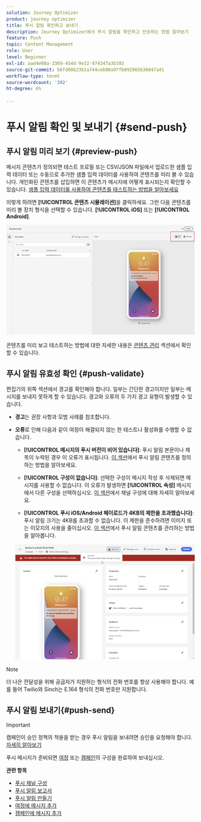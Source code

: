 ```yaml
---
solution: Journey Optimizer
product: journey optimizer
title: 푸시 알림 확인하고 보내기
description: Journey Optimizer에서 푸시 알림을 확인하고 전송하는 방법 알아보기
feature: Push
topic: Content Management
role: User
level: Beginner
exl-id: aad4e08a-3369-454d-9e32-974347a3b393
source-git-commit: b6fd60b23b1a744ceb80a97fb092065b36847a41
workflow-type: tm+mt
source-wordcount: '392'
ht-degree: 6%

---
```


# 푸시 알림 확인 및 보내기 {#send-push}

## 푸시 알림 미리 보기 {#preview-push}

메시지 콘텐츠가 정의되면 테스트 프로필 또는 CSV/JSON 파일에서 업로드한 샘플 입력 데이터 또는 수동으로 추가한 샘플 입력 데이터를 사용하여 콘텐츠를 미리 볼 수 있습니다. 개인화된 콘텐츠를 삽입하면 이 콘텐츠가 메시지에 어떻게 표시되는지 확인할 수 있습니다. [샘플 입력 데이터를 사용하여 콘텐츠를 테스트하는 방법을 알아보세요](../test-approve/simulate-sample-input.md)

이렇게 하려면 **[!UICONTROL 콘텐츠 시뮬레이션]**&#x200B;을 클릭하세요. 그런 다음 콘텐츠를 미리 볼 장치 형식을 선택할 수 있습니다. **[!UICONTROL iOS]** 또는 **[!UICONTROL Android]**.

![](assets/push_preview_3.png)

콘텐츠를 미리 보고 테스트하는 방법에 대한 자세한 내용은 [콘텐츠 관리](../content-management/preview-test.md) 섹션에서 확인할 수 있습니다.

## 푸시 알림 유효성 확인 {#push-validate}

편집기의 위쪽 섹션에서 경고를 확인해야 합니다. 일부는 간단한 경고이지만 일부는 메시지를 보내지 못하게 할 수 있습니다. 경고와 오류의 두 가지 경고 유형이 발생할 수 있습니다.

* **경고**&#x200B;는 권장 사항과 모범 사례를 참조합니다.

* **오류**&#x200B;로 인해 다음과 같이 여정이 해결되지 않는 한 테스트나 활성화를 수행할 수 없습니다.

   * **[!UICONTROL 메시지의 푸시 버전이 비어 있습니다]**: 푸시 알림 본문이나 제목이 누락된 경우 이 오류가 표시됩니다. [이 섹션](create-push.md)에서 푸시 알림 콘텐츠를 정의하는 방법을 알아보세요.

   * **[!UICONTROL 구성이 없습니다]**: 선택한 구성이 메시지 작성 후 삭제되면 메시지를 사용할 수 없습니다. 이 오류가 발생하면 **[!UICONTROL 속성]** 메시지에서 다른 구성을 선택하십시오. [이 섹션](../configuration/channel-surfaces.md)에서 채널 구성에 대해 자세히 알아보세요.

   * **[!UICONTROL 푸시 iOS/Android 페이로드가 4KB의 제한을 초과했습니다]**: 푸시 알림 크기는 4KB를 초과할 수 없습니다. 이 제한을 준수하려면 이미지 또는 이모지의 사용을 줄이십시오. [이 섹션](../push/create-push.md)에서 푸시 알림 콘텐츠를 관리하는 방법을 알아봅니다.

  ![](assets/push_alert.png)


>[!NOTE]
>
> 더 나은 전달성을 위해 공급자가 지원하는 형식의 전화 번호를 항상 사용해야 합니다. 예를 들어 Twilio와 Sinch는 E.164 형식의 전화 번호만 지원합니다.

## 푸시 알림 보내기{#push-send}

>[!IMPORTANT]
>
> 캠페인이 승인 정책의 적용을 받는 경우 푸시 알림을 보내려면 승인을 요청해야 합니다. [자세히 알아보기](../test-approve/gs-approval.md)

푸시 메시지가 준비되면 [여정](../building-journeys/journey-gs.md) 또는 [캠페인](../campaigns/create-campaign.md)의 구성을 완료하여 보내십시오.

**관련 항목**

* [푸시 채널 구성](push-configuration.md)
* [푸시 알림 보고서](../reports/journey-global-report-cja-push.md)
* [푸시 알림 만들기](create-push.md)
* [여정에 메시지 추가](../building-journeys/journeys-message.md)
* [캠페인에 메시지 추가](../campaigns/create-campaign.md)

